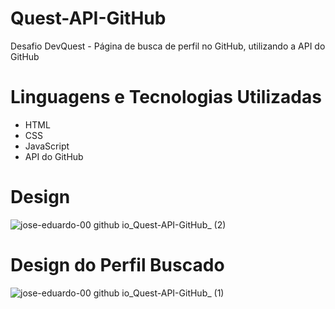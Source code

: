 # Quest-API-GitHub

Desafio DevQuest - Página de busca de perfil no GitHub, utilizando a API do GitHub

# Linguagens e Tecnologias Utilizadas
- HTML
- CSS
- JavaScript
- API do GitHub

# Design

![jose-eduardo-00 github io_Quest-API-GitHub_ (2)](https://github.com/jose-eduardo-00/Quest-API-GitHub/assets/106699339/a27b83ed-2daf-4533-a3b2-61f60fbb9240)

# Design do Perfil Buscado

![jose-eduardo-00 github io_Quest-API-GitHub_ (1)](https://github.com/jose-eduardo-00/Quest-API-GitHub/assets/106699339/d1c0069b-1977-4cb0-b661-21c4ee08be19)
